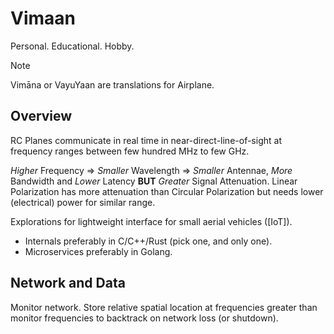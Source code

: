 Vimaan
======
 
Personal. Educational. Hobby.  

> [!NOTE]
> Vimāna or VayuYaan are translations for Airplane.

Overview
--------

RC Planes communicate in real time in near-direct-line-of-sight at frequency ranges between few hundred MHz to few GHz.  

*Higher* Frequency => *Smaller* Wavelength => *Smaller* Antennae, *More* Bandwidth and *Lower* Latency **BUT** *Greater* Signal Attenuation. Linear Polarization has more attenuation than Circular Polarization but needs lower (electrical) power for similar range.  

Explorations for lightweight interface for small aerial vehicles ([IoT]).  

- Internals preferably in C/C++/Rust (pick one, and only one).  
- Microservices preferably in Golang.  

Network and Data
----------------

Monitor network. Store relative spatial location at frequencies greater than monitor frequencies to backtrack on network loss (or shutdown).
